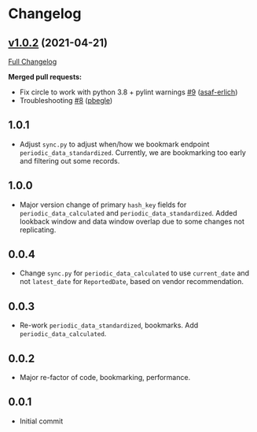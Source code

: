 # Changelog

## [v1.0.2](https://github.com/singer-io/tap-ilevel/tree/v1.0.2) (2021-04-21)

[Full Changelog](https://github.com/singer-io/tap-ilevel/compare/v1.0.1...v1.0.2)

**Merged pull requests:**

- Fix circle to work with python 3.8 + pylint warnings [\#9](https://github.com/singer-io/tap-ilevel/pull/9) ([asaf-erlich](https://github.com/asaf-erlich))
- Troubleshooting [\#8](https://github.com/singer-io/tap-ilevel/pull/8) ([pbegle](https://github.com/pbegle))

## 1.0.1
  * Adjust `sync.py` to adjust when/how we bookmark endpoint `periodic_data_standardized`. Currently, we are bookmarking too early and filtering out some records.

## 1.0.0
  * Major version change of primary `hash_key` fields for `periodic_data_calculated` and `periodic_data_standardized`. Added lookback window and data window overlap due to some changes not replicating.

## 0.0.4
  * Change `sync.py` for `periodic_data_calculated` to use `current_date` and not `latest_date` for `ReportedDate`, based on vendor recommendation.

## 0.0.3
  * Re-work `periodic_data_standardized`, bookmarks. Add `periodic_data_calculated`.

## 0.0.2
  * Major re-factor of code, bookmarking, performance.

## 0.0.1
  * Initial commit
